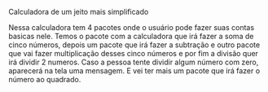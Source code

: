 Calculadora de um jeito mais simplificado

Nessa calculadora tem 4 pacotes onde o usuário pode fazer suas contas basicas nele. Temos o pacote com a calculadora que irá fazer a soma de cinco números, depois um pacote que irá fazer a subtração e outro pacote que vai fazer multiplicação desses cinco números e por fim a divisão quer irá dividir 2 numeros. Caso a pessoa tente dividir algum número com zero, aparecerá na tela uma mensagem. E vei ter mais um pacote que irá fazer o número ao quadrado.

